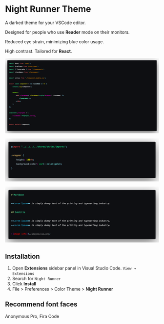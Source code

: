 # Night Runner Theme

 A darked theme for your VSCode editor.

 Designed for people who use **Reader** mode on their monitors.

 Reduced eye strain, minimizing blue color usage.

 High contrast. Tailored for **React**.

![image info](./images/code.png)

![image info](./images/css.png)

![image info](./images/markdown.png)

## Installation

1. Open **Extensions** sidebar panel in Visual Studio Code. `View → Extensions`
1. Search for `Night Runner`
1. Click **Install**
1. File > Preferences > Color Theme > **Night Runner**

## Recommend font faces

Anonymous Pro, Fira Code